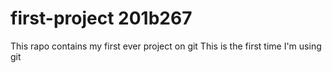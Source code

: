 # first-project 201b267
This rapo contains my first ever project on git 
 This is the first time I'm using git
